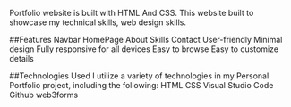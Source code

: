 Portfolio website is built with HTML And CSS.
This website built to showcase my technical skills, web design skills.


##Features
Navbar
HomePage
About
Skills
Contact
User-friendly
Minimal design
Fully responsive for all devices
Easy to browse
Easy to customize details

##Technologies Used
I utilize a variety of technologies in my Personal Portfolio project, including the following:
HTML
CSS
Visual Studio Code
Github
web3forms
